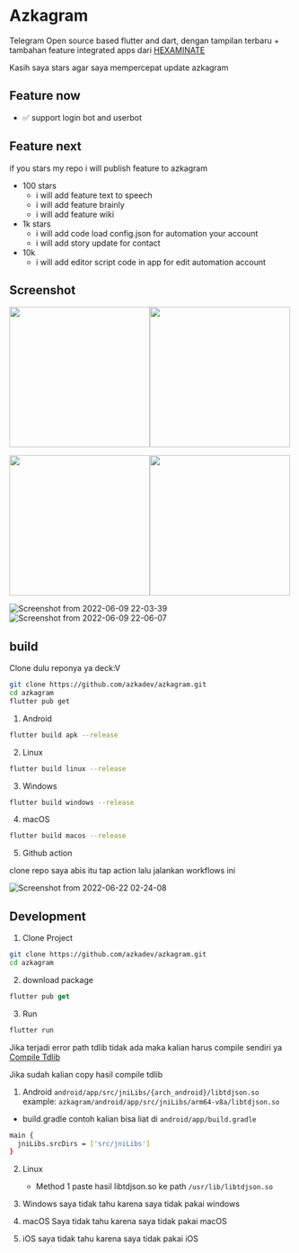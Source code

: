 # Azkagram

Telegram Open source based flutter and dart, dengan tampilan terbaru + tambahan feature integrated apps dari [HEXAMINATE](https://hexaminate.netlify.app/)

Kasih saya stars agar saya mempercepat update azkagram

## Feature now
- ✅️ support login bot and userbot

## Feature next
if you stars  my repo i will publish feature to azkagram
- 100 stars
  - i will add feature text to speech
  - i will add feature brainly
  - i will add feature wiki
- 1k stars
  -  i will add code load config.json for automation your account
  -  i will add story update for contact
- 10k
  - i will add editor script code in app for edit automation account

## Screenshot​
 
<img src="https://user-images.githubusercontent.com/82513502/173433798-9e29f5e3-ee0f-425f-a24b-2134de3d3cf9.png" width="250px"><img src="https://raw.githubusercontent.com/azkadev/azkagram/main/screenshot/me.png" width="250px">

<img src="https://user-images.githubusercontent.com/82513502/173319331-9e96fbe7-3e66-44b2-8577-f6685d86a368.png" width="250px"><img src="https://user-images.githubusercontent.com/82513502/173319541-19a60407-f410-4e95-8ac0-d0da2eaf2457.png" width="250px">

 
![Screenshot from 2022-06-09 22-03-39](https://user-images.githubusercontent.com/82513502/172880974-7bd13318-7934-4bca-acfb-911da5982ba5.png)
![Screenshot from 2022-06-09 22-06-07](https://user-images.githubusercontent.com/82513502/172880794-3eae08b8-3e55-40ed-8300-9427dd291118.png)

## build
Clone dulu reponya ya deck:V
```bash
git clone https://github.com/azkadev/azkagram.git
cd azkagram
flutter pub get
```


1. Android

```bash
flutter build apk --release
```

2. Linux 

```bash
flutter build linux --release
```

3. Windows

```bash
flutter build windows --release
```

4. macOS

```bash
flutter build macos --release
```

5. Github action

clone repo saya abis itu tap action lalu jalankan workflows ini

![Screenshot from 2022-06-22 02-24-08](https://user-images.githubusercontent.com/82513502/174882193-0bca3742-dae4-4b09-b06b-f62b6c5b5af5.png)


## Development

1. Clone Project

```bash
git clone https://github.com/azkadev/azkagram.git
cd azkagram
```

2. download package

```dart
flutter pub get
```

3. Run

```dart
flutter run
```

Jika terjadi error path tdlib tidak ada maka kalian harus compile sendiri ya [Compile Tdlib](https://github.com/tdlib/td)


Jika sudah kalian copy hasil compile tdlib

1. Android
  `android/app/src/jniLibs/{arch_android}/libtdjson.so`
  example:
  `azkagram/android/app/src/jniLibs/arm64-v8a/libtdjson.so`
  
  + build.gradle
  contoh kalian bisa liat di `android/app/build.gradle`
  ```bash
  main {
    jniLibs.srcDirs = ['src/jniLibs']
  }
  ```

2. Linux
   - Method 1
    paste hasil libtdjson.so ke path `/usr/lib/libtdjson.so`
     
3. Windows
   saya tidak tahu karena saya tidak pakai windows

4. macOS
   Saya tidak tahu karena saya tidak pakai macOS

5. iOS
   saya tidak tahu karena saya tidak pakai iOS

